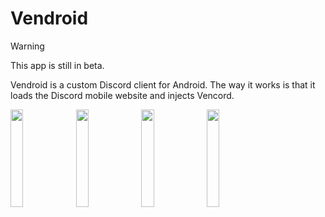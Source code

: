 # Vendroid

> [!WARNING]
> This app is still in beta.

Vendroid is a custom Discord client for Android. The way it works is that it loads the Discord mobile website and injects Vencord.

<p float="left">
  <img src="https://github.com/VendroidEnhanced/.github/assets/166439659/d06258e2-ac57-430b-89a5-4316ef5e9ca6" width=20% height=20%>
  <img src="https://github.com/VendroidEnhanced/.github/assets/166439659/b57ce700-3a4f-4b66-9192-755a6db6c4df" width=20% height=20%>
  <img src="https://github.com/VendroidEnhanced/.github/assets/166439659/996603b0-35ef-4c95-8a09-4c150f282927" width=20% height=20%>
  <img src="https://github.com/VendroidEnhanced/.github/assets/166439659/915da470-cdd4-4406-8771-205307c67209" width=20% height=20%>
</p>
